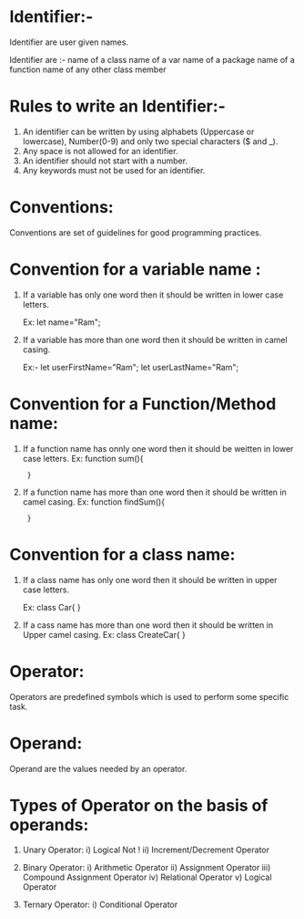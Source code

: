 # Identifier:-
Identifier are user given names.

Identifier are :- name of a class 
                  name of a var
                  name of a package
                  name of a function
                  name of any other class member


# Rules to write an Identifier:-

1. An identifier can be written by using alphabets (Uppercase or lowercase), Number(0-9) and only two special characters ($ and _).
2. Any space is not allowed for an identifier.
3. An identifier should not start  with a number.
4. Any keywords must not be used for an identifier.


# Conventions:
Conventions are set of guidelines for good programming practices.

# Convention for a variable name :
1. If a variable has only one word then it should be written in lower case letters.

    Ex: let name="Ram";

2. If a variable has more than one word then it should be written in camel casing.

    Ex:- let userFirstName="Ram";
         let userLastName="Ram";

# Convention for a Function/Method name:

1. If a function name has onnly one word then it should be weitten in lower case letters.
    Ex:
        function sum(){

        }

2. If a function name has more than one word then it should be written in camel casing.
    Ex:
        function findSum(){

        }

# Convention for a class name:
1. If a class name has only one word then it should be written in upper case letters.

    Ex: class Car{
    }

2. If a cass name has more than one word then it should be written in Upper camel casing.
    Ex: class CreateCar{
    }

# Operator:
Operators are predefined symbols which is used to perform some specific task.

# Operand:
Operand are the values needed by an operator.

# Types of Operator on the basis of operands:

1. Unary Operator:
                    i) Logical Not !
                    ii) Increment/Decrement Operator

2. Binary Operator:
                    i) Arithmetic Operator
                   ii) Assignment Operator
                  iii) Compound Assignment Operator
                   iv) Relational Operator
                    v) Logical Operator

3. Ternary Operator:
                    i) Conditional Operator


